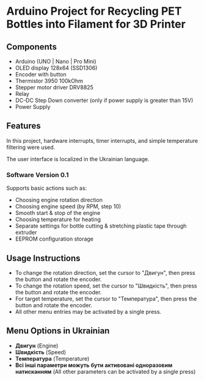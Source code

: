 # Arduino Project for Recycling PET Bottles into Filament for 3D Printer

## Components
- Arduino (UNO | Nano | Pro Mini)
- OLED display 128x64 (SSD1306)
- Encoder with button
- Thermistor 3950 100kOhm
- Stepper motor driver DRV8825
- Relay
- DC-DC Step Down converter (only if power supply is greater than 15V)
- Power Supply

## Features
In this project, hardware interrupts, timer interrupts, and simple temperature filtering were used.

The user interface is localized in the Ukrainian language.

### Software Version 0.1
Supports basic actions such as:
- Choosing engine rotation direction
- Choosing engine speed (by RPM, step 10)
- Smooth start & stop of the engine
- Choosing temperature for heating
- Separate settings for bottle cutting & stretching plastic tape through extruder
- EEPROM configuration storage

## Usage Instructions
- To change the rotation direction, set the cursor to "Двигун", then press the button and rotate the encoder.
- To change the rotation speed, set the cursor to "Швидкість", then press the button and rotate the encoder.
- For target temperature, set the cursor to "Температура", then press the button and rotate the encoder.
- All other menu entries may be activated by a single press.

## Menu Options in Ukrainian
- **Двигун** (Engine)
- **Швидкість** (Speed)
- **Температура** (Temperature)
- **Всі інші параметри можуть бути активовані одноразовим натисканням** (All other parameters can be activated by a single press)
